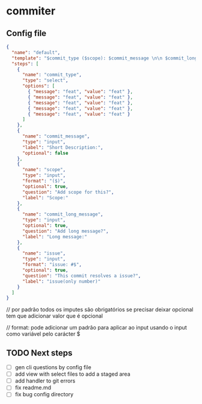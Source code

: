 # commiter

## Config file

```json
{
  "name": "default",
  "template": "$commit_type ($scope): $commit_message \n\n $commit_long_message \n\n #$issue",
  "steps": [
    {
      "name": "commit_type",
      "type": "select",
      "options": [
        { "message": "feat", "value": "feat" },
        { "message": "feat", "value": "feat" },
        { "message": "feat", "value": "feat" },
        { "message": "feat", "value": "feat" },
        { "message": "feat", "value": "feat" }
      ]
    },
    {
      "name": "commit_message",
      "type": "input",
      "label": "Short Description:",
      "optional": false
    },
    {
      "name": "scope",
      "type": "input",
      "format": "($)",
      "optional": true,
      "question": "Add scope for this?",
      "label": "Scope:"
    },
    {
      "name": "commit_long_message",
      "type": "input",
      "optional": true,
      "question": "Add long message?",
      "label": "Long message:"
    },
    {
      "name": "issue",
      "type": "input",
      "format": "issue: #$",
      "optional": true,
      "question": "This commit resolves a issue?",
      "label": "issue(only number)"
    }
  ]
}
```

// por padrão todos os imputes são obrigatórios se precisar deixar opcional tem que adicionar valor que é opcional

// format: pode adicionar um padrão para aplicar ao input usando o input como variável pelo carácter $

## TODO Next steps

- [ ] gen cli questions by config file
- [ ] add view with select files to add a staged area
- [ ] add handler to git errors
- [ ] fix readme.md
- [ ] fix bug config directory
